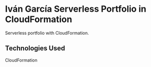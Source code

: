 # Iván García Serverless Portfolio in CloudFormation
Serverless portfolio with CloudFormation.

## Technologies Used

CloudFormation
